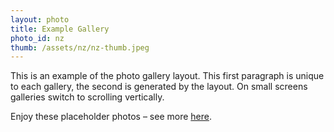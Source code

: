 ```yaml
---
layout: photo
title: Example Gallery
photo_id: nz
thumb: /assets/nz/nz-thumb.jpeg
---
```


This is an example of the photo gallery layout. This first paragraph is unique to each gallery, the second is generated by the layout. On small screens galleries switch to scrolling vertically.

Enjoy these placeholder photos – see more [here](https://www.penborter.com/photos/nz/). 